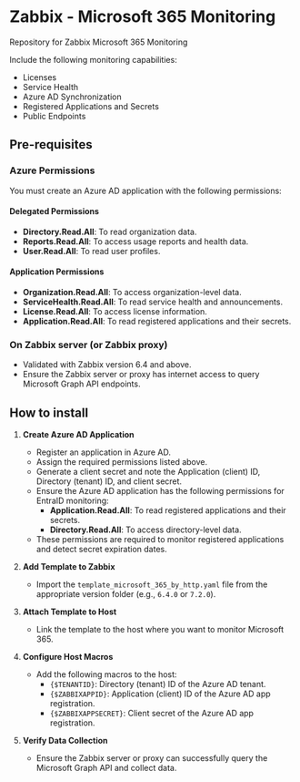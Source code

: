 # Zabbix - Microsoft 365 Monitoring

Repository for Zabbix Microsoft 365 Monitoring

Include the following monitoring capabilities:
* Licenses
* Service Health
* Azure AD Synchronization
* Registered Applications and Secrets
* Public Endpoints

## Pre-requisites

### Azure Permissions

You must create an Azure AD application with the following permissions:

#### Delegated Permissions
- **Directory.Read.All**: To read organization data.
- **Reports.Read.All**: To access usage reports and health data.
- **User.Read.All**: To read user profiles.

#### Application Permissions
- **Organization.Read.All**: To access organization-level data.
- **ServiceHealth.Read.All**: To read service health and announcements.
- **License.Read.All**: To access license information.
- **Application.Read.All**: To read registered applications and their secrets.

### On Zabbix server (or Zabbix proxy)

* Validated with Zabbix version 6.4 and above.
* Ensure the Zabbix server or proxy has internet access to query Microsoft Graph API endpoints.

## How to install

1. **Create Azure AD Application**
   - Register an application in Azure AD.
   - Assign the required permissions listed above.
   - Generate a client secret and note the Application (client) ID, Directory (tenant) ID, and client secret.
   - Ensure the Azure AD application has the following permissions for EntraID monitoring:
     - **Application.Read.All**: To read registered applications and their secrets.
     - **Directory.Read.All**: To access directory-level data.
   - These permissions are required to monitor registered applications and detect secret expiration dates.

2. **Add Template to Zabbix**
   - Import the `template_microsoft_365_by_http.yaml` file from the appropriate version folder (e.g., `6.4.0` or `7.2.0`).

3. **Attach Template to Host**
   - Link the template to the host where you want to monitor Microsoft 365.

4. **Configure Host Macros**
   - Add the following macros to the host:
     - `{$TENANTID}`: Directory (tenant) ID of the Azure AD tenant.
     - `{$ZABBIXAPPID}`: Application (client) ID of the Azure AD app registration.
     - `{$ZABBIXAPPSECRET}`: Client secret of the Azure AD app registration.

6. **Verify Data Collection**
   - Ensure the Zabbix server or proxy can successfully query the Microsoft Graph API and collect data.